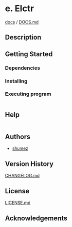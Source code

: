 <!--
Filename: 	README.md
Project: 	/Users/shume/Developer/mnemosyne/docs/Fornix/e_Elctr
Author: 	shumez <https://github.com/shumez>
Created: 	2018-06-15 20:37:3
Modified: 	2019-01-26 11:18:17
-----
Copyright (c) 2019 shumez
-->

# e. Elctr


[docs] / [DOCS.md]


## Description


## Getting Started



### Dependencies



### Installing



### Executing program

```
```

## Help

```
```

## Authors

* [shumez]

## Version History

[CHANGELOG.md]

## License

[LICENSE.md]


## Acknowledgements


<!-- ------------------------------- -->
[shumez]: shumez
[DOCS.md]: docs/DOCS.md
[docs]: docs/
[CHANGELOG.md]: CHANGELOG.md
[LICENSE.md]: LICENSE.md
